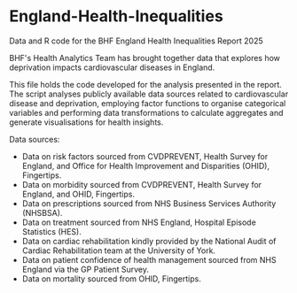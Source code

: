 # England-Health-Inequalities
Data and R code for the BHF England Health Inequalities Report 2025

BHF's Health Analytics Team has brought together data that explores how deprivation impacts cardiovascular diseases in England. 

This file holds the code developed for the analysis presented in the report. The script analyses publicly available data sources related to cardiovascular disease and deprivation, employing factor functions to organise categorical variables and performing data transformations to calculate aggregates and generate visualisations for health insights. 

Data sources:
  * Data on risk factors sourced from CVDPREVENT, Health Survey for England, and Office for Health Improvement and Disparities (OHID), Fingertips.
  * Data on morbidity sourced from CVDPREVENT, Health Survey for England, and OHID, Fingertips.
  * Data on prescriptions sourced from NHS Business Services Authority (NHSBSA).
  * Data on treatment sourced from NHS England, Hospital Episode Statistics (HES).
  * Data on cardiac rehabilitation kindly provided by the National Audit of Cardiac Rehabilitation team at the University of York.
  * Data on patient confidence of health management sourced from NHS England via the GP Patient Survey.
  * Data on mortality sourced from OHID, Fingertips.
